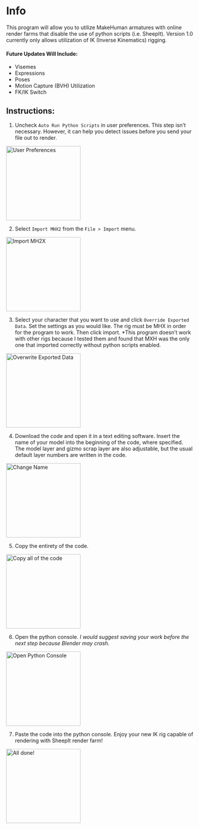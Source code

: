 # Info

This program will allow you to utilize MakeHuman armatures with online render farms that disable the use of python scripts (i.e. SheepIt). Version 1.0 currently only allows utilization of IK (Inverse Kinematics) rigging.

#### Future Updates Will Include:
  * Visemes
  * Expressions
  * Poses
  * Motion Capture (BVH) Utilization
  * FK/IK Switch


## Instructions:
1. Uncheck `Auto Run Python Scripts` in user preferences. This step isn’t necessary. However, it can help you detect issues before you send your file out to render.

<img src="https://i.imgur.com/cPrVwUW.png" alt="User Preferences" style="width:200px;"/>

2. Select `Import MHX2` from the `File > Import` menu.

<img src="https://i.imgur.com/pCAvmuV.png" alt="Import MH2X" style="width:200px;"/>

3. Select your character that you want to use and click `Override Exported Data`. Set the settings as you would like. The rig must be MHX in order for the program to work. Then click import. 
  *This program doesn’t work with other rigs because I tested them and found that MXH was the only one that imported correctly without python scripts enabled.
  
<img src="https://i.imgur.com/MWs1LbV.png" alt="Overwrite Exported Data" style="width:200px;"/>

4. Download the code and open it in a text editing software. Insert the name of your model into the beginning of the code, where specified. The model layer and gizmo scrap layer are also adjustable, but the usual default layer numbers are written in the code. 

<img src="https://i.imgur.com/tH2iFwF.png" alt="Change Name" style="width:200px;"/>

5. Copy the entirety of the code.

<img src="https://i.imgur.com/CbHIcKO.png" alt="Copy all of the code" style="width:200px;"/>

6. Open the python console. 
  *I would suggest saving your work before the next step because Blender may crash.*
  
<img src="https://i.imgur.com/aqqYuIV.png" alt="Open Python Console" style="width:200px;"/>
  
7. Paste the code into the python console. Enjoy your new IK rig capable of rendering with SheepIt render farm!

<img src="https://i.imgur.com/jxEfrRS.png" alt="All done!" style="width:200px;"/>

